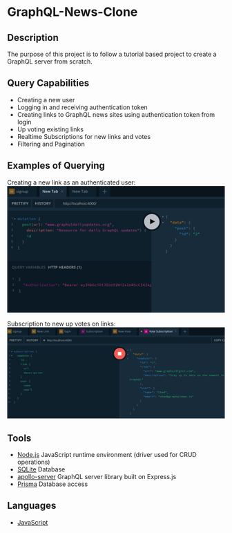 ﻿# GraphQL-News-Clone
 
## Description
The purpose of this project is to follow a tutorial based project to create a GraphQL server from scratch.

## Query Capabilities
- Creating a new user
- Logging in and receiving authentication token
- Creating links to GraphQL news sites using authentication token from login
- Up voting existing links
- Realtime Subscriptions for new links and votes
- Filtering and Pagination

## Examples of Querying
Creating a new link as an authenticated user:
![Image Link Query](https://github.com/mchadds/GraphQL-News-Clone/blob/main/imgs/NewLinkWithAuthentication.PNG)

Subscription to new up votes on links: 
![Image Subscription Query](https://github.com/mchadds/GraphQL-News-Clone/blob/main/imgs/VoteSubscription.PNG)


## Tools
- [Node.js](https://nodejs.org/en/) JavaScript runtime environment (driver used for CRUD operations)
- [SQLite](https://www.sqlite.org/index.html) Database
- [apollo-server](https://www.apollographql.com/docs/apollo-server/) GraphQL server library built on Express.js
- [Prisma](https://www.prisma.io/) Database access 

## Languages
- [JavaScript](https://www.javascript.com/)
